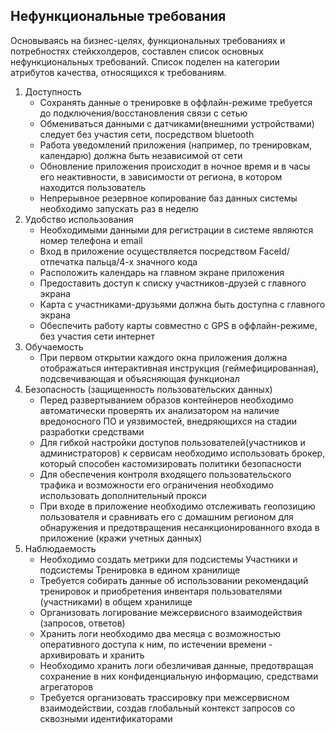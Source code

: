## Нефункциональные требования

Основываясь на бизнес-целях, функциональных требованиях и потребностях стейкхолдеров, составлен список основных нефункциональных требований. Список поделен на категории атрибутов качества, относящихся к требованиям.

1.  Доступность
    *   Сохранять данные о тренировке в оффлайн-режиме требуется до подключения/восстановления связи с сетью
    *   Обмениваться данными с датчиками(внешними устройствами) следует без участия сети, посредством bluetooth
    *   Работа уведомлений приложения (например, по тренировкам, календарю) должна быть независимой от сети
    *   Обновление приложения происходит в ночное время и в часы его неактивности, в зависимости от региона, в котором находится пользователь
    *   Непрерывное резервное копирование баз данных системы необходимо запускать раз в неделю
2.  Удобство использования
    *   Необходимыми данными для регистрации в системе являются номер телефона и email 
    *   Вход в приложение осуществляется посредством FaceId/отпечатка пальца/4-х значного кода
    *   Расположить календарь на главном экране приложения
    *   Предоставить доступ к списку участников-друзей с главного экрана
    *   Карта с участниками-друзьями должна быть доступна с главного экрана
    *   Обеспечить работу карты совместно с GPS в оффлайн-режиме, без участия сети интернет
3.  Обучаемость
    *   При первом открытии каждого окна приложения должна отображаться интерактивная инструкция (геймефицированная), подсвечивающая и объясняющая функционал
4.  Безопасность (защищенность пользовательских данных)
    *   Перед развертыванием образов контейнеров необходимо автоматически проверять их анализатором на наличие вредоносного ПО и уязвимостей, внедряющихся на стадии разработки средствами 
    *   Для гибкой настройки доступов пользователей(участников и администраторов) к сервисам необходимо использовать брокер, который способен кастомизировать политики безопасности
    *   Для обеспечения контроля входящего пользовательского трафика и возможности его ограничения необходимо использовать дополнительный прокси
    *   При входе в приложение необходимо отслеживать геопозицию пользователя и сравнивать его с домашним регионом для обнаружения и предотвращения несанкционированного входа в приложение (кражи учетных данных)
5.  Наблюдаемость
    *   Необходимо создать метрики для подсистемы Участники и подсистемы Тренировка в едином хранилище
    *   Требуется собирать данные об использовании рекомендаций тренировок и приобретения инвентаря пользователями (участниками) в общем хранилище
    *   Организовать логирование межсервисного взаимодействия (запросов, ответов)
    *   Хранить логи необходимо два месяца с возможностью оперативного доступа к ним, по истечении времени - архивировать и хранить
    *   Необходимо хранить логи обезличивая данные, предотвращая сохранение в них конфиденциальную информацию, средствами агрегаторов
    *   Требуется организовать трассировку при межсервисном взаимодействии, создав глобальный контекст запросов со сквозными идентификаторами